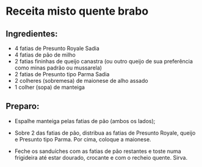 # Receita misto quente brabo

## Ingredientes: 

- 4 fatias de Presunto Royale Sadia
- 4 fatias de pão de milho
- 2 fatias fininhas de queijo canastra (ou outro queijo de sua preferência como minas padrão ou mussarela)
- 2 fatias de Presunto tipo Parma Sadia
- 2 colheres (sobremesa) de maionese de alho assado
- 1 colher (sopa) de manteiga

## Preparo:
 - Espalhe manteiga pelas fatias de pão (ambos os lados);

 - Sobre 2 das fatias de pão, distribua as fatias de Presunto Royale, queijo e Presunto tipo Parma. Por cima, coloque a maionese.

 - Feche os sanduíches com as fatias de pão restantes e toste numa frigideira até estar dourado, crocante e com o recheio quente. Sirva.
